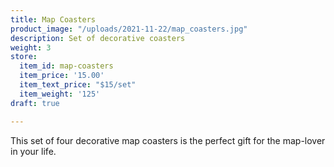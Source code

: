 ```yaml
---
title: Map Coasters
product_image: "/uploads/2021-11-22/map_coasters.jpg"
description: Set of decorative coasters
weight: 3
store:
  item_id: map-coasters
  item_price: '15.00'
  item_text_price: "$15/set"
  item_weight: '125'
draft: true

---
```

This set of four decorative map coasters is the perfect gift for the map-lover in your life.